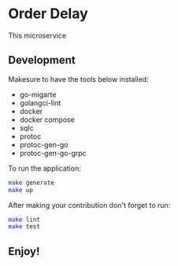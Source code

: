 # Order Delay

This microservice 

## Development
Makesure to have the tools below installed:
- go-migarte
- golangci-lint
- docker
- docker compose
- sqlc
- protoc
- protoc-gen-go
- protoc-gen-go-grpc


To run the application:
```bash
make generate
make up
```

After making your contribution don't forget to run:
```bash
make lint
make test
```

## Enjoy!

